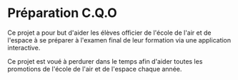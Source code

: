 # Préparation C.Q.O

Ce projet a pour but d'aider les élèves officier de l'école de l'air et de l'espace à se préparer à l'examen final de leur formation via une application interactive.

Ce projet est voué à perdurer dans le temps afin d'aider toutes les promotions de l'école de l'air et de l'espace chaque année.
